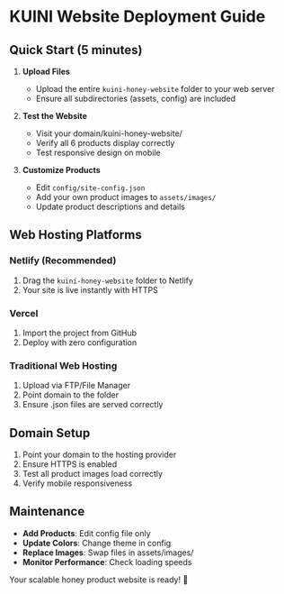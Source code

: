 # KUINI Website Deployment Guide

## Quick Start (5 minutes)

1. **Upload Files**
   - Upload the entire `kuini-honey-website` folder to your web server
   - Ensure all subdirectories (assets, config) are included

2. **Test the Website**
   - Visit your domain/kuini-honey-website/
   - Verify all 6 products display correctly
   - Test responsive design on mobile

3. **Customize Products**
   - Edit `config/site-config.json` 
   - Add your own product images to `assets/images/`
   - Update product descriptions and details

## Web Hosting Platforms

### Netlify (Recommended)
1. Drag the `kuini-honey-website` folder to Netlify
2. Your site is live instantly with HTTPS

### Vercel
1. Import the project from GitHub
2. Deploy with zero configuration

### Traditional Web Hosting
1. Upload via FTP/File Manager
2. Point domain to the folder
3. Ensure .json files are served correctly

## Domain Setup

1. Point your domain to the hosting provider
2. Ensure HTTPS is enabled
3. Test all product images load correctly
4. Verify mobile responsiveness

## Maintenance

- **Add Products**: Edit config file only
- **Update Colors**: Change theme in config
- **Replace Images**: Swap files in assets/images/
- **Monitor Performance**: Check loading speeds

Your scalable honey product website is ready! 🍯
